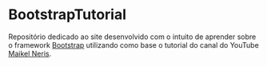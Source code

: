 # BootstrapTutorial
Repositório dedicado ao site desenvolvido com o intuito de aprender sobre o framework [Bootstrap](https://getbootstrap.com/) utilizando como base o tutorial do canal do YouTube [Maikel Neris](https://www.youtube.com/channel/UCwwZBOQDEmkWcqs_60NRtMg).
